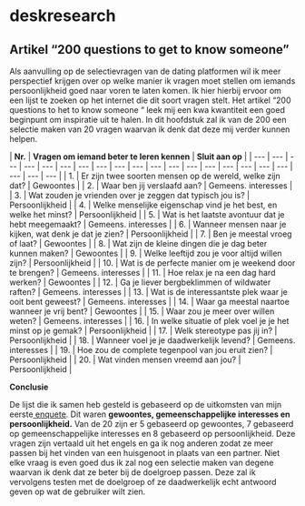 # deskresearch

## **Artikel “200 questions to get to know someone”** 

Als aanvulling op de selectievragen van de dating platformen wil ik meer perspectief krijgen over op welke manier ik vragen moet stellen om iemands persoonlijkheid goed naar voren te laten komen. Ik hier hierbij ervoor om een lijst te zoeken op het internet die dit soort vragen stelt. Het artikel “200 questions to het to know someone “ leek mij een kwa kwantiteit een goed beginpunt om inspiratie uit te halen. In dit hoofdstuk zal ik van de 200 een selectie maken van 20 vragen waarvan ik denk dat deze mij verder kunnen helpen. 

| **Nr.** | **Vragen om iemand beter te leren kennen**  | **Sluit aan op** |
| --- | --- | --- | --- | --- | --- | --- | --- | --- | --- | --- | --- | --- | --- | --- | --- | --- | --- | --- | --- | --- |
| 1. | Er zijn twee soorten mensen op de wereld, welke zijn dat? | Gewoontes |
| 2. | Waar ben jij verslaafd aan? | Gemeens. interesses |
| 3. | Wat zouden je vrienden over je zeggen dat typisch jou is? | Persoonlijkheid |
| 4. | Welke menselijke eigenschap vind je het best, en welke het minst? | Persoonlijkheid |
| 5. | Wat is het laatste avontuur dat je hebt meegemaakt? | Gemeens. interesses |
| 6. | Wanneer mensen naar je kijken, wat denk je dat je zien? | Persoonlijkheid |
| 7. | Ben je meestal vroeg of laat? | Gewoontes |
| 8. | Wat zijn de kleine dingen die je dag beter kunnen maken? | Gewoontes  |
| 9. | Welke leeftijd zou je voor altijd willen zijn? | Persoonlijkheid |
| 10. | Wat is de perfecte manier om je weekend door te brengen? | Gemeens. interesses |
| 11. | Hoe relax je na een dag hard werken? | Gewoontes |
| 12. | Ga je liever bergbeklimmen of wildwater raften? | Gemeens. interesses |
| 13. | Wat is de interessantste plek waar je ooit bent geweest? | Gemeens. interesses |
| 14. | Waar ga meestal naartoe wanneer je vrij bent? | Gewoontes |
| 15. | Waar zou je meer over willen weten? | Gemeens. interesses |
| 16. | In welke situatie of plek voel je je het minst op je gemak? | Persoonlijkheid |
| 17. | Welk stereotype pas jij in? | Persoonlijkheid |
| 18. | Wanneer voel je je daadwerkelijk levend? | Gemeens. interesses |
| 19. | Hoe zou de complete tegenpool van jou eruit zien? | Persoonlijkheid |
| 20. | Wat vinden mensen vreemd aan jou? | Persoonlijkheid |

**Conclusie**

De lijst die ik samen heb gesteld is gebaseerd op de uitkomsten van mijn eerste[ enquete](https://hospy.gitbook.io/product-biografie/~/edit/primary/onderzoeksfase/selectievragen/enquete). Dit waren **gewoontes, gemeenschappelijke interesses en persoonlijkheid.** Van de 20 zijn er 5 gebaseerd op gewoontes, 7 gebaseerd op gemeenschappelijke interesses en 8 gebaseerd op persoonlijkheid. Deze vragen zijn vertaald uit het engels en ga ik nog anderen zodat ze meer passen bij het vinden van een huisgenoot in plaats van een partner. Niet elke vraag is even goed dus ik zal nog een selectie maken van degene waarvan ik denk dat ze beter bij de doelgroep passen. Deze zal ik vervolgens testen met de doelgroep of ze daadwerkelijk echt antwoord geven op wat de gebruiker wilt zien. 

